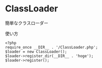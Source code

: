 ClassLoader
===========

簡単なクラスローダー

使い方

```php:bootstrap.php
<?php
require_once __DIR__ . '/ClassLoader.php';
$loader = new ClassLoader();
$loader->register_dir(__DIR__ . 'hoge');
$loader->register();
```
